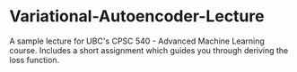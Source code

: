 # Variational-Autoencoder-Lecture
A sample lecture for UBC's CPSC 540 - Advanced Machine Learning course. Includes a short assignment which guides you through deriving the loss function.

